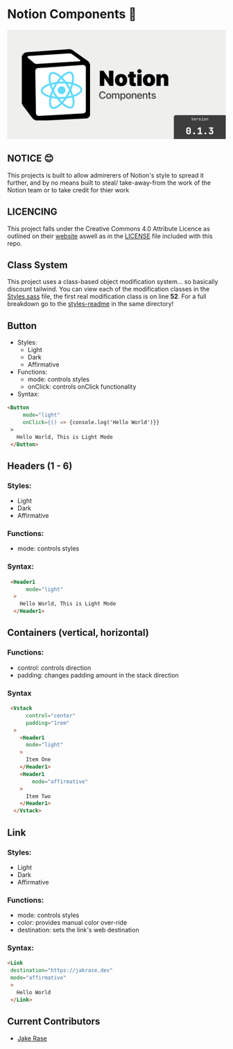 # Notion Components 📇
![!image](./Github%20Social%20Banner.png)

## **NOTICE** 😊
This projects is built to allow admirerers of Notion's style to spread it further, and by no means built to steal/ take-away-from the work of the Notion team or to take credit for thier work

## **LICENCING**
This project falls under the Creative Commons 4.0 Attribute Licence as outlined on their [website](https://creativecommons.org/licenses/by/4.0/) aswell as in the [LICENSE](./LICENSE) file included with this repo.

## Class System
This project uses a class-based object modification system... so basically discount tailwind. You can view each of the modification classes in the [Styles.sass](./src/Styles/Styles.sass) file, the first real modification class is on line **52**. For a full breakdown go to the [styles-readme](./src/Styles/styles-readme.md) in the same directory!

## Button
  - Styles:
    - Light
    - Dark
    - Affirmative
  - Functions:
    - mode: controls styles
    - onClick: controls onClick functionality
  - Syntax:
   ```html
   <Button
        mode="light"
        onClick={() => {console.log('Hello World')}}
    >
      Hello World, This is Light Mode
    </Button>
   ```
## Headers (1 - 6)
### Styles:
  - Light
  - Dark
  - Affirmative
### Functions:
  - mode: controls styles
### Syntax:
  ```html
   <Header1
        mode="light"
    >
      Hello World, This is Light Mode
    </Header1>
   ```
## Containers (vertical, horizontal)
### Functions:
  - control: controls direction
  - padding: changes padding amount in the stack direction 
### Syntax
  ```html
   <Vstack
        control="center"
        padding="1rem"
    >
      <Header1
        mode="light"
      >
        Item One
      </Header1>
      <Header1
          mode="affirmative"
      >
        Item Two
      </Header1>
    </Vstack>
   ```
## Link
### Styles:
  - Light
  - Dark
  - Affirmative
### Functions:
  - mode: controls styles
  - color: provides manual color over-ride
  - destination: sets the link's web destination
### Syntax:
   ```html
   <Link 
    destination="https://jakrase.dev"
    mode="affirmative"
    >
      Hello World
    </Link>
   ```

## Current Contributors
 - [Jake Rase](https://micro.jakerase.dev)